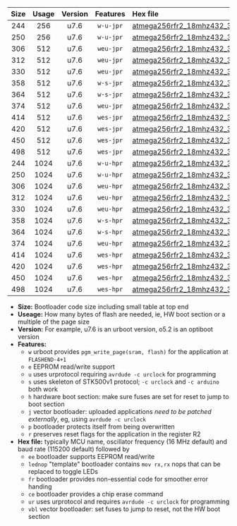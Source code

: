 |Size|Usage|Version|Features|Hex file|
|:-:|:-:|:-:|:-:|:--|
|244|256|u7.6|`w-u-jpr`|[atmega256rfr2_18mhz432_38400bps_ur_vbl.hex](https://raw.githubusercontent.com/stefanrueger/urboot/main//atmega256rfr2_18mhz432_38400bps_ur_vbl.hex)|
|250|256|u7.6|`w-u-jpr`|[atmega256rfr2_18mhz432_38400bps_lednop_ur_vbl.hex](https://raw.githubusercontent.com/stefanrueger/urboot/main//atmega256rfr2_18mhz432_38400bps_lednop_ur_vbl.hex)|
|306|512|u7.6|`weu-jpr`|[atmega256rfr2_18mhz432_38400bps_ee_ur_vbl.hex](https://raw.githubusercontent.com/stefanrueger/urboot/main//atmega256rfr2_18mhz432_38400bps_ee_ur_vbl.hex)|
|312|512|u7.6|`weu-jpr`|[atmega256rfr2_18mhz432_38400bps_ee_lednop_ur_vbl.hex](https://raw.githubusercontent.com/stefanrueger/urboot/main//atmega256rfr2_18mhz432_38400bps_ee_lednop_ur_vbl.hex)|
|330|512|u7.6|`weu-jpr`|[atmega256rfr2_18mhz432_38400bps_ee_lednop_fr_ur_vbl.hex](https://raw.githubusercontent.com/stefanrueger/urboot/main//atmega256rfr2_18mhz432_38400bps_ee_lednop_fr_ur_vbl.hex)|
|358|512|u7.6|`w-s-jpr`|[atmega256rfr2_18mhz432_38400bps_vbl.hex](https://raw.githubusercontent.com/stefanrueger/urboot/main//atmega256rfr2_18mhz432_38400bps_vbl.hex)|
|364|512|u7.6|`w-s-jpr`|[atmega256rfr2_18mhz432_38400bps_lednop_vbl.hex](https://raw.githubusercontent.com/stefanrueger/urboot/main//atmega256rfr2_18mhz432_38400bps_lednop_vbl.hex)|
|374|512|u7.6|`weu-jpr`|[atmega256rfr2_18mhz432_38400bps_ee_lednop_fr_ce_ur_vbl.hex](https://raw.githubusercontent.com/stefanrueger/urboot/main//atmega256rfr2_18mhz432_38400bps_ee_lednop_fr_ce_ur_vbl.hex)|
|414|512|u7.6|`wes-jpr`|[atmega256rfr2_18mhz432_38400bps_ee_vbl.hex](https://raw.githubusercontent.com/stefanrueger/urboot/main//atmega256rfr2_18mhz432_38400bps_ee_vbl.hex)|
|420|512|u7.6|`wes-jpr`|[atmega256rfr2_18mhz432_38400bps_ee_lednop_vbl.hex](https://raw.githubusercontent.com/stefanrueger/urboot/main//atmega256rfr2_18mhz432_38400bps_ee_lednop_vbl.hex)|
|450|512|u7.6|`wes-jpr`|[atmega256rfr2_18mhz432_38400bps_ee_lednop_fr_vbl.hex](https://raw.githubusercontent.com/stefanrueger/urboot/main//atmega256rfr2_18mhz432_38400bps_ee_lednop_fr_vbl.hex)|
|498|512|u7.6|`wes-jpr`|[atmega256rfr2_18mhz432_38400bps_ee_lednop_fr_ce_vbl.hex](https://raw.githubusercontent.com/stefanrueger/urboot/main//atmega256rfr2_18mhz432_38400bps_ee_lednop_fr_ce_vbl.hex)|
|244|1024|u7.6|`w-u-hpr`|[atmega256rfr2_18mhz432_38400bps_ur.hex](https://raw.githubusercontent.com/stefanrueger/urboot/main//atmega256rfr2_18mhz432_38400bps_ur.hex)|
|250|1024|u7.6|`w-u-hpr`|[atmega256rfr2_18mhz432_38400bps_lednop_ur.hex](https://raw.githubusercontent.com/stefanrueger/urboot/main//atmega256rfr2_18mhz432_38400bps_lednop_ur.hex)|
|306|1024|u7.6|`weu-hpr`|[atmega256rfr2_18mhz432_38400bps_ee_ur.hex](https://raw.githubusercontent.com/stefanrueger/urboot/main//atmega256rfr2_18mhz432_38400bps_ee_ur.hex)|
|312|1024|u7.6|`weu-hpr`|[atmega256rfr2_18mhz432_38400bps_ee_lednop_ur.hex](https://raw.githubusercontent.com/stefanrueger/urboot/main//atmega256rfr2_18mhz432_38400bps_ee_lednop_ur.hex)|
|330|1024|u7.6|`weu-hpr`|[atmega256rfr2_18mhz432_38400bps_ee_lednop_fr_ur.hex](https://raw.githubusercontent.com/stefanrueger/urboot/main//atmega256rfr2_18mhz432_38400bps_ee_lednop_fr_ur.hex)|
|358|1024|u7.6|`w-s-hpr`|[atmega256rfr2_18mhz432_38400bps.hex](https://raw.githubusercontent.com/stefanrueger/urboot/main//atmega256rfr2_18mhz432_38400bps.hex)|
|364|1024|u7.6|`w-s-hpr`|[atmega256rfr2_18mhz432_38400bps_lednop.hex](https://raw.githubusercontent.com/stefanrueger/urboot/main//atmega256rfr2_18mhz432_38400bps_lednop.hex)|
|374|1024|u7.6|`weu-hpr`|[atmega256rfr2_18mhz432_38400bps_ee_lednop_fr_ce_ur.hex](https://raw.githubusercontent.com/stefanrueger/urboot/main//atmega256rfr2_18mhz432_38400bps_ee_lednop_fr_ce_ur.hex)|
|414|1024|u7.6|`wes-hpr`|[atmega256rfr2_18mhz432_38400bps_ee.hex](https://raw.githubusercontent.com/stefanrueger/urboot/main//atmega256rfr2_18mhz432_38400bps_ee.hex)|
|420|1024|u7.6|`wes-hpr`|[atmega256rfr2_18mhz432_38400bps_ee_lednop.hex](https://raw.githubusercontent.com/stefanrueger/urboot/main//atmega256rfr2_18mhz432_38400bps_ee_lednop.hex)|
|450|1024|u7.6|`wes-hpr`|[atmega256rfr2_18mhz432_38400bps_ee_lednop_fr.hex](https://raw.githubusercontent.com/stefanrueger/urboot/main//atmega256rfr2_18mhz432_38400bps_ee_lednop_fr.hex)|
|498|1024|u7.6|`wes-hpr`|[atmega256rfr2_18mhz432_38400bps_ee_lednop_fr_ce.hex](https://raw.githubusercontent.com/stefanrueger/urboot/main//atmega256rfr2_18mhz432_38400bps_ee_lednop_fr_ce.hex)|

- **Size:** Bootloader code size including small table at top end
- **Useage:** How many bytes of flash are needed, ie, HW boot section or a multiple of the page size
- **Version:** For example, u7.6 is an urboot version, o5.2 is an optiboot version
- **Features:**
  + `w` urboot provides `pgm_write_page(sram, flash)` for the application at `FLASHEND-4+1`
  + `e` EEPROM read/write support
  + `u` uses urprotocol requiring `avrdude -c urclock` for programming
  + `s` uses skeleton of STK500v1 protocol; `-c urclock` and `-c arduino` both work
  + `h` hardware boot section: make sure fuses are set for reset to jump to boot section
  + `j` vector bootloader: uploaded applications *need to be patched externally*, eg, using `avrdude -c urclock`
  + `p` bootloader protects itself from being overwritten
  + `r` preserves reset flags for the application in the register R2
- **Hex file:** typically MCU name, oscillator frequency (16 MHz default) and baud rate (115200 default) followed by
  + `ee` bootloader supports EEPROM read/write
  + `lednop` "template" bootloader contains `mov rx,rx` nops that can be replaced to toggle LEDs
  + `fr` bootloader provides non-essential code for smoother error handing
  + `ce` bootloader provides a chip erase command
  + `ur` uses urprotocol and requires `avrdude -c urclock` for programming
  + `vbl` vector bootloader: set fuses to jump to reset, not the HW boot section
